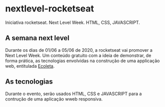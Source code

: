 # nextlevel-rocketseat

Iniciativa rocketseat. Next Level Week. HTML, CSS, JAVASCRIPT.

## A semana next level

Durante os dias de 01/06 a 05/06 de 2020, a rocketseat vai promover
a Next Level Week. Um conteúdo gratuito com a ideia de demonstrar, de
forma prática, as tecnologias envolvidas na construção de uma applicação web, entitulada
[Ecoleta](https://andresds.github.io/nextlevel-rocketseat/src/views/index.html "Ecoleta").

## As tecnologias

Durante o evento, serão usados HTML, CSS e JAVASCRIPT para a contrução de uma
aplicação wweb responsiva.
